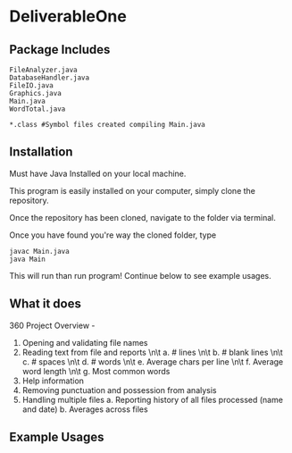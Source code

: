 # DeliverableOne

## Package Includes

```
FileAnalyzer.java     
DatabaseHandler.java  
FileIO.java
Graphics.java
Main.java
WordTotal.java      

*.class #Symbol files created compiling Main.java          
```

## Installation

<Warning>
Must have Java Installed on your local machine.

This program is easily installed on your computer, simply clone the repository.

Once the repository has been cloned, navigate to the folder via terminal.

Once you have found you're way the cloned folder, type

```
javac Main.java
java Main
```

This will run than run program! Continue below to see example usages.

## What it does

360 Project Overview -

1. Opening and validating file names
2. Reading text from file and reports
  \n\t a. # lines
  \n\t b. # blank lines
  \n\t c. # spaces
  \n\t d. # words
  \n\t e. Average chars per line
  \n\t f. Average word length
  \n\t g. Most common words
3. Help information
4. Removing punctuation and possession from analysis
5. Handling multiple files
  a. Reporting history of all files processed (name and date)
  b. Averages across files



## Example Usages
